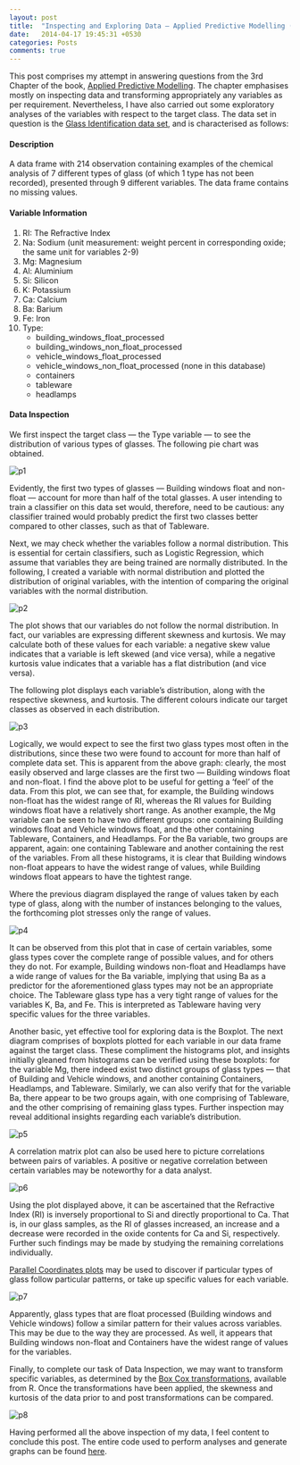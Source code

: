 ```yaml
---
layout: post
title:  "Inspecting and Exploring Data – Applied Predictive Modelling (Chapter 3)"
date:   2014-04-17 19:45:31 +0530
categories: Posts
comments: true
---
```


This post comprises my attempt in answering questions from the 3rd Chapter of the book, [Applied Predictive Modelling](http://www.springer.com/statistics/life+sciences,+medicine+%26+health/book/978-1-4614-6848-6). The chapter emphasises mostly on inspecting data and transforming appropriately any variables as per requirement. Nevertheless, I have also carried out some exploratory analyses of the variables with respect to the target class.
The data set in question is the [Glass Identification data set](http://archive.ics.uci.edu/ml/datasets/Glass+Identification), and is characterised as follows:


#### Description
A data frame with 214 observation containing examples of the chemical analysis of 7 different types of glass (of which 1 type has not been recorded), presented through 9 different variables. The data frame contains no missing values.


#### Variable Information
1. RI: The Refractive Index
2. Na: Sodium (unit measurement: weight percent in corresponding oxide; the same unit for variables 2-9)
3. Mg: Magnesium
4. Al: Aluminium
5. Si: Silicon
6. K: Potassium
7. Ca: Calcium
8. Ba: Barium
9. Fe: Iron
10. Type:
    - building_windows_float_processed
    - building_windows_non_float_processed
    - vehicle_windows_float_processed
    - vehicle_windows_non_float_processed (none in this database)
    - containers
    - tableware
    - headlamps

#### Data Inspection
We first inspect the target class — the Type variable — to see the distribution of various types of glasses. The following pie chart was obtained.


![p1](https://farm4.staticflickr.com/3801/13909767343_eec9f8db92_o.png)


Evidently, the first two types of glasses — Building windows float and non-float — account for more than half of the total glasses. A user intending to train a classifier on this data set would, therefore, need to be cautious: any classifier trained would probably predict the first two classes better compared to other classes, such as that of Tableware.

Next, we may check whether the variables follow a normal distribution. This is essential for certain classifiers, such as Logistic Regression, which assume that variables they are being trained are normally distributed. In the following, I created a variable with normal distribution and plotted the distribution of original variables, with the intention of comparing the original variables with the normal distribution.

![p2](https://farm4.staticflickr.com/3696/13910126074_dfc3298b77_o.png)

The plot shows that our variables do not follow the normal distribution. In fact, our variables are expressing different skewness and kurtosis. We may calculate both of these values for each variable: a negative skew value indicates that a variable is left skewed (and vice versa), while a negative kurtosis value indicates that a variable has a flat distribution (and vice versa).

The following plot displays each variable’s distribution, along with the respective skewness, and kurtosis. The different colours indicate our target classes as observed in each distribution.

![p3](https://farm6.staticflickr.com/5474/13909767513_54af47eaca_o.png)


Logically, we would expect to see the first two glass types most often in the distributions, since these two were found to account for more than half of complete data set. This is apparent from the above graph: clearly, the most easily observed and large classes are the first two — Building windows float and non-float.
I find the above plot to be useful for getting a ‘feel’ of the data. From this plot, we can see that, for example, the Building windows non-float has the widest range of RI, whereas the RI values for Building windows float have a relatively short range. As another example, the Mg variable can be seen to have two different groups: one containing Building windows float and Vehicle windows float, and the other containing Tableware, Containers, and Headlamps. For the Ba variable, two groups are apparent, again: one containing Tableware and another containing the rest of the variables.
From all these histograms, it is clear that Building windows non-float appears to have the widest range of values, while Building windows float appears to have the tightest range.

Where the previous diagram displayed the range of values taken by each type of glass, along with the number of instances belonging to the values, the forthcoming plot stresses only the range of values.

![p4](https://farm4.staticflickr.com/3725/13909711535_c00dde097c_o.png)

It can be observed from this plot that in case of certain variables, some glass types cover the complete range of possible values, and for others they do not. For example, Building windows non-float and Headlamps have a wide range of values for the Ba variable, implying that using Ba as a predictor for the aforementioned glass types may not be an appropriate choice. The Tableware glass type has a very tight range of values for the variables K, Ba, and Fe. This is interpreted as Tableware having very specific values for the three variables.

Another basic, yet effective tool for exploring data is the Boxplot. The next diagram comprises of boxplots plotted for each variable in our data frame against the target class. These compliment the histograms plot, and insights initially gleaned from histograms can be verified using these boxplots: for the variable Mg, there indeed exist two distinct groups of glass types — that of Building and Vehicle windows, and another containing Containers, Headlamps, and Tableware. Similarly, we can also verify that for the variable Ba, there appear to be two groups again, with one comprising of Tableware, and the other comprising of remaining glass types. Further inspection may reveal additional insights regarding each variable’s distribution.

![p5](https://farm3.staticflickr.com/2865/13886598292_b6e0239e2f_o.png)


A correlation matrix plot can also be used here to picture correlations between pairs of variables. A positive or negative correlation between certain variables may be noteworthy for a data analyst.

![p6](https://farm8.staticflickr.com/7190/13910125954_a88398f6dd_o.png)


Using the plot displayed above, it can be ascertained that the Refractive Index (RI) is inversely proportional to Si and directly proportional to Ca. That is, in our glass samples, as the RI of glasses increased, an increase and a decrease were recorded in the oxide contents for Ca and Si, respectively. Further such findings may be made by studying the remaining correlations individually.

[Parallel Coordinates plots](http://en.wikipedia.org/wiki/Parallel_coordinates) may be used to discover if particular types of glass follow particular patterns, or take up specific values for each variable.

![p7](https://farm4.staticflickr.com/3726/13909710875_0305f634a3_o.png)


Apparently, glass types that are float processed (Building windows and Vehicle windows) follow a similar pattern for their values across variables. This may be due to the way they are processed. As well, it appears that Building windows non-float and Containers have the widest range of values for the variables.

Finally, to complete our task of Data Inspection, we may want to transform specific variables, as determined by the [Box Cox transformations](http://onlinestatbook.com/2/transformations/box-cox.html), available from R. Once the transformations have been applied, the skewness and kurtosis of the data prior to and post transformations can be compared.

![p8](https://farm3.staticflickr.com/2903/13886832882_7cf0933eaf_o.png)

Having performed all the above inspection of my data, I feel content to conclude this post. The entire code used to perform analyses and generate graphs can be found [here](https://github.com/noobuseR/AppliedPredictiveModelling/blob/master/Chapter%203).

